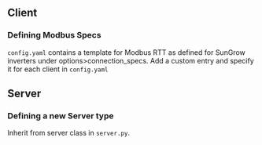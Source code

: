 ## Client
### Defining Modbus Specs
`config.yaml` contains a template for Modbus RTT as defined for SunGrow inverters under options>connection_specs. Add a custom entry and specify it for each client in `config.yaml`
## Server
### Defining a new Server type
Inherit from server class in `server.py`. 
<!-- TODO -->
